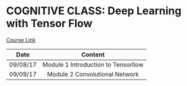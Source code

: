 COGNITIVE CLASS: Deep Learning with Tensor Flow
===

[Course Link](https://cognitiveclass.ai/courses/deep-learning-tensorflow)

|Date       | Content    |
|-----------|:----------:|
|09/08/17| Module 1 Introduction to Tensorllow |
|09/09/17| Module 2 Convolutional Network |
